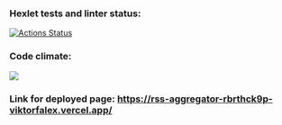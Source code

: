 ### Hexlet tests and linter status:
[![Actions Status](https://github.com/ViktorFAlex/frontend-project-11/workflows/hexlet-check/badge.svg)](https://github.com/ViktorFAlex/frontend-project-11/actions)    
### Code climate:
<a href="https://codeclimate.com/github/ViktorFAlex/frontend-project-11/maintainability"><img src="https://api.codeclimate.com/v1/badges/1b3e40b789172d759429/maintainability" /></a>
### Link for deployed page: https://rss-aggregator-rbrthck9p-viktorfalex.vercel.app/
